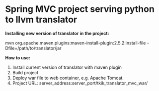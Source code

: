 
<h1>Spring MVC project serving python to llvm translator</h1>

<b>Installing new version of translator in the project:</b>

mvn org.apache.maven.plugins:maven-install-plugin:2.5.2:install-file -Dfile=/path/to/translator/jar


<b>How to use:</b>
1. Install current version of translator with maven plugin
2. Build project
3. Deploy war file to web container, e.g. Apache Tomcat.
4. Project URL: server_address:server_port/tkik_translator_mvc_war/
